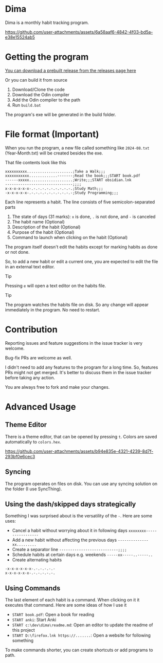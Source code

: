 # Dima

Dima is a monthly habit tracking program.

https://github.com/user-attachments/assets/6a58aaf6-4842-4f03-bd5a-e38e15524ab5

# Getting the program

[You can download a prebuilt release from the releases page here](https://github.com/thabetx/dima/releases)

Or you can build it from source
1. Download/Clone the code
2. Download the Odin compiler
3. Add the Odin compiler to the path
4. Run `build.bat`

The program's exe will be generated in the build folder.

# File format (Important)
When you run the program, a new file called something like `2024-08.txt` (Year-Month.txt) will be created besides the exe.

That file contents look like this
```
xxxxxxxxxx.....................;Take a Walk;;;
xxxxxxxxxxx.............-------;Read the book;;;START book.pdf
------xxxxx....................;Write;;;START obsidian.lnk
-------------------------------;;;;
x-x-x-x-x-x-.-.-.-.-.-.-.-.-.-.;Study Math;;;
-x-x-x-x-x-.-.-.-.-.-.-.-.-.-.-;Study Programming;;;
```

Each line represents a habit. The line consists of five semicolon-separated parts
1. The state of days (31 marks): `x` is done, `.` is not done, and `-` is canceled
2. The habit name (Optional)
3. Description of the habit (Optional)
4. Purpose of the habit (Optional)
5. Command to launch when clicking on the habit (Optional)

The program itself doesn't edit the habits except for marking habits as done or not done.

So, to add a new habit or edit a current one, you are expected to edit the file in an external text editor.

> [!Tip]
> Pressing `e` will open a text editor on the habits file.

> [!Tip]
> The program watches the habits file on disk. So any change will appear immediately in the program. No need to restart.

# Contribution
Reporting issues and feature suggestions in the issue tracker is very welcome.

Bug-fix PRs are welcome as well.

I didn't need to add any features to the program for a long time. So, features PRs might not get merged. It's better to discuss them in the issue tracker before taking any action.

You are always free to fork and make your changes.

# Advanced Usage

## Theme Editor
There is a theme editor, that can be opened by pressing `t`. Colors are saved automatically to `colors.hex`.

https://github.com/user-attachments/assets/b94e835e-4321-4239-8d7f-293bf0e6cec3

## Syncing
The program operates on files on disk. You can use any syncing solution on the folder (I use SyncThing).

## Using the dash/skipped days strategically
Something I was  surprised about is the versatility of the `-`. Here are some uses:
- Cancel a habit without worrying about it in following days `xxxxxxxx-----------------`
- Add a new habit without affecting the previous days `--------------xx.........`
- Create a separator line `---------------------------;;;;`
- Schedule habits at certain days e.g. weekends `-----xx-----..-----..`
- Create alternating habits
```
-x-x-x-x-x-x-.-.-.-.-.-
x-x-x-x-x-x-.-.-.-.-.-.
```

## Using Commands
The last element of each habit is a command. When clicking on it it executes that command.
Here are some ideas of how I use it
- `START book.pdf`: Open a book for reading
- `START anki`: Start Anki
- `START c:\dev\dima\readme.md`: Open an editor to update the readme of this project
- `START D:\firefox.lnk https://.......`: Open a website for following something

To make commands shorter, you can create shortcuts or add programs to path.
